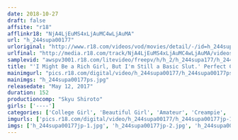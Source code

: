 ```yaml
---
date: 2018-10-27
draft: false
affsite: "r18"
afflinkr18: "NjA4LjEuMS4xLjAuMC4wLjAuMA"
url: "h_244supa00177"
urloriginal: "http://www.r18.com/videos/vod/movies/detail/-/id=h_244supa00177"
urlfinal: "http://media.r18.com/track/NjA4LjEuMS4xLjAuMC4wLjAuMA/videos/vod/movies/detail/-/id=h_244supa00177"
samplevid: "awspv3001.r18.com/litevideo/freepv/h/h_2/h_244supa177/h_244supa177_dmb_w.mp4"
title: "'I Might Be a Rich Girl, But I'm Still a Basic Slut.' Perfect College Girl Brimming With Curiosity Yura"
mainimgurl: "pics.r18.com/digital/video/h_244supa00177/h_244supa00177ps.jpg"
mainimgs: "h_244supa00177ps.jpg"
releasedate: "May 12, 2017"
duration: 152
productioncomp: "Skyu Shiroto"
girls: ['----']
categories: ['College Girl', 'Beautiful Girl', 'Amateur', 'Creampie', 'Gonzo', 'Hi-Def']
imgurls: ['pics.r18.com/digital/video/h_244supa00177/h_244supa00177jp-1.jpg', 'pics.r18.com/digital/video/h_244supa00177/h_244supa00177jp-2.jpg', 'pics.r18.com/digital/video/h_244supa00177/h_244supa00177jp-3.jpg', 'pics.r18.com/digital/video/h_244supa00177/h_244supa00177jp-4.jpg', 'pics.r18.com/digital/video/h_244supa00177/h_244supa00177jp-5.jpg', 'pics.r18.com/digital/video/h_244supa00177/h_244supa00177jp-6.jpg', 'pics.r18.com/digital/video/h_244supa00177/h_244supa00177jp-7.jpg', 'pics.r18.com/digital/video/h_244supa00177/h_244supa00177jp-8.jpg', 'pics.r18.com/digital/video/h_244supa00177/h_244supa00177jp-9.jpg', 'pics.r18.com/digital/video/h_244supa00177/h_244supa00177jp-10.jpg', 'pics.r18.com/digital/video/h_244supa00177/h_244supa00177jp-11.jpg', 'pics.r18.com/digital/video/h_244supa00177/h_244supa00177jp-12.jpg', 'pics.r18.com/digital/video/h_244supa00177/h_244supa00177jp-13.jpg', 'pics.r18.com/digital/video/h_244supa00177/h_244supa00177jp-14.jpg', 'pics.r18.com/digital/video/h_244supa00177/h_244supa00177jp-15.jpg', 'pics.r18.com/digital/video/h_244supa00177/h_244supa00177jp-16.jpg', 'pics.r18.com/digital/video/h_244supa00177/h_244supa00177jp-17.jpg', 'pics.r18.com/digital/video/h_244supa00177/h_244supa00177jp-18.jpg', 'pics.r18.com/digital/video/h_244supa00177/h_244supa00177jp-19.jpg', 'pics.r18.com/digital/video/h_244supa00177/h_244supa00177jp-20.jpg']
imgs: ['h_244supa00177jp-1.jpg', 'h_244supa00177jp-2.jpg', 'h_244supa00177jp-3.jpg', 'h_244supa00177jp-4.jpg', 'h_244supa00177jp-5.jpg', 'h_244supa00177jp-6.jpg', 'h_244supa00177jp-7.jpg', 'h_244supa00177jp-8.jpg', 'h_244supa00177jp-9.jpg', 'h_244supa00177jp-10.jpg', 'h_244supa00177jp-11.jpg', 'h_244supa00177jp-12.jpg', 'h_244supa00177jp-13.jpg', 'h_244supa00177jp-14.jpg', 'h_244supa00177jp-15.jpg', 'h_244supa00177jp-16.jpg', 'h_244supa00177jp-17.jpg', 'h_244supa00177jp-18.jpg', 'h_244supa00177jp-19.jpg', 'h_244supa00177jp-20.jpg']
---
```

